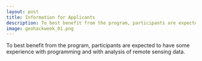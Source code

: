 ```yaml
---
layout: post
title: Information for Applicants
description: To best benefit from the program, participants are expected to have some experience with              programming and with analysis of remote sensing data.
image: geohackweek_01.png
---
```

To best benefit from the program, participants are expected to have some experience with programming and with analysis of remote sensing data.


